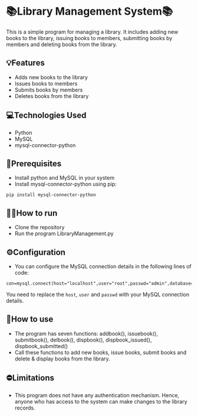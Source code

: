 # 📚Library Management System📚

This is a simple program for managing a library. It includes adding new books to the library, issuing books to members, submitting books by members and deleting books from the library.

## 💡Features

* Adds new books to the library
* Issues books to members
* Submits books by members
* Deletes books from the library

## 💻Technologies Used

* Python
* MySQL
* mysql-connector-python

## 🧩Prerequisites

* Install python and MySQL in your system
* Install mysql-connector-python using pip:
```
pip install mysql-connector-python
```

## 🏃‍♂️How to run

* Clone the repository
* Run the program LibraryManagement.py

## ⚙️Configuration

* You can configure the MySQL connection details in the following lines of code:
```
con=mysql.connect(host="localhost",user="root",passwd="admin",database="library")
```
  You need to replace the `host`, `user` and `passwd` with your MySQL connection details.

## 🤔How to use
* The program has seven functions: addbook(), issuebook(), submitbook(), delbook(), dispbook(), dispbook_issued(), dispbook_submitted()
* Call these functions to add new books, issue books, submit books and delete & display books from the library.

## ⛔Limitations

* This program does not have any authentication mechanism. Hence, anyone who has access to the system can make changes to the library records.
